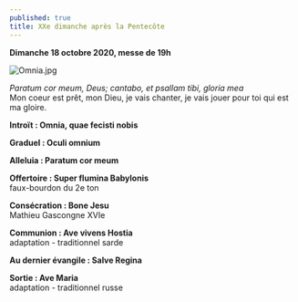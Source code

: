 ```yaml
---
published: true
title: XXe dimanche après la Pentecôte
---
```

**Dimanche 18 octobre 2020, messe de 19h**

![Omnia.jpg]({{site.baseurl}}/images/Omnia.jpg)

*Paratum cor meum, Deus; cantabo, et psallam tibi, gloria mea*  
Mon coeur est prêt, mon Dieu, je vais chanter, je vais jouer pour toi qui est ma gloire.

**Introït : Omnia, quae fecisti nobis**

**Graduel : Oculi omnium**

**Alleluia : Paratum cor meum**

**Offertoire : Super flumina Babylonis**  
faux-bourdon du 2e ton

**Consécration : Bone Jesu**  
Mathieu Gascongne XVIe

**Communion : Ave vivens Hostia**  
adaptation - traditionnel sarde

**Au dernier évangile : Salve Regina**

**Sortie : Ave Maria**  
adaptation - traditionnel russe
